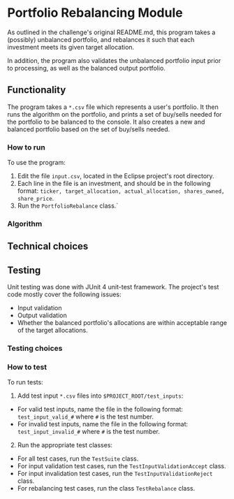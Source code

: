 # Portfolio Rebalancing Module

As outlined in the challenge's original README.md, this program takes a (possibly) unbalanced portfolio, and rebalances it such that each investment meets its given target allocation. 

In addition, the program also validates the unbalanced portfolio input prior to processing, as well as the balanced output portfolio.

## Functionality

The program takes a `*.csv` file which represents a user's portfolio. It then runs the algorithm on the portfolio, and prints a set of buy/sells needed for the portfolio to be balanced to the console. It also creates a new and balanced portfolio based on the set of buy/sells needed.

### How to run

To use the program:

1. Edit the file `input.csv`, located in the Eclipse project's root directory.
2. Each line in the file is an investment, and should be in the following format: 
	`ticker, target_allocation, actual_allocation, shares_owned, share_price`.
3. Run the `PortfolioRebalance` class.`
 
### Algorithm

## Technical choices

## Testing

Unit testing was done with JUnit 4 unit-test framework. The project's test code mostly cover the following issues:

* Input validation
* Output validation
* Whether the balanced portfolio's allocations are within acceptable range of the target allocations.

### Testing choices

### How to test

To run tests:

1. Add test input `*.csv` files into `$PROJECT_ROOT/test_inputs`:
 * For valid test inputs, name the file in the following format: `test_input_valid_#` where `#` is the test number.
 * For invalid test inputs, name the file in the following format: `test_input_invalid_#` where `#` is the test number.

2. Run the appropriate test classes:
 * For all test cases, run the `TestSuite` class.
 * For input validation test cases, run the `TestInputValidationAccept` class.
 * For input invalidation test cases, run the `TestInputValidationReject` class.
 * For rebalancing test cases, run the class `TestRebalance` class.
